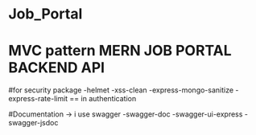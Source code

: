 # Job_Portal

# MVC pattern MERN JOB PORTAL BACKEND API

#for security package
-helmet
-xss-clean
-express-mongo-sanitize
-express-rate-limit == in authentication

#Documentation
-> i use swagger
-swagger-doc
-swagger-ui-express
-swagger-jsdoc


